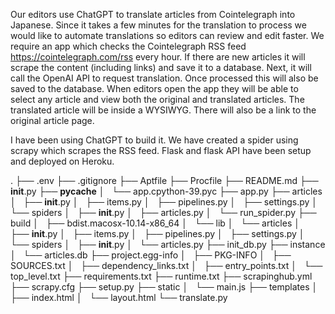 Our editors use ChatGPT to translate articles from Cointelegraph into Japanese. Since it takes a few minutes for the translation to process we would like to automate translations so editors can review and edit faster. We require an app which checks the Cointelegraph RSS feed https://cointelegraph.com/rss every hour. If there are new articles it will scrape the content (including links) and save it to a database. Next, it will call the OpenAI API to request translation. Once processed this will also be saved to the database. When editors open the app they will be able to select any article and view both the original and translated articles. The translated article will be inside a WYSIWYG. There will also be a link to the original article page.

I have been using ChatGPT to build it. We have created a spider using scrapy which scrapes the RSS feed. Flask and flask API have been setup and deployed on Heroku.

.
├── .env
├── .gitignore
├── Aptfile
├── Procfile
├── README.md
├── __init__.py
├── __pycache__
│   └── app.cpython-39.pyc
├── app.py
├── articles
│   ├── __init__.py
│   ├── items.py
│   ├── pipelines.py
│   ├── settings.py
│   └── spiders
│       ├── __init__.py
│       ├── articles.py
│       └── run_spider.py
├── build
│   ├── bdist.macosx-10.14-x86_64
│   └── lib
│       └── articles
│           ├── __init__.py
│           ├── items.py
│           ├── pipelines.py
│           ├── settings.py
│           └── spiders
│               ├── __init__.py
│               └── articles.py
├── init_db.py
├── instance
│   └── articles.db
├── project.egg-info
│   ├── PKG-INFO
│   ├── SOURCES.txt
│   ├── dependency_links.txt
│   ├── entry_points.txt
│   └── top_level.txt
├── requirements.txt
├── runtime.txt
├── scrapinghub.yml
├── scrapy.cfg
├── setup.py
├── static
│   └── main.js
├── templates
│   ├── index.html
│   └── layout.html
└── translate.py